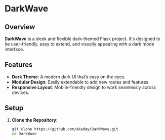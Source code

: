 # DarkWave

## Overview
**DarkWave** is a sleek and flexible dark-themed Flask project. It's designed to be user-friendly, easy to extend, and visually appealing with a dark mode interface.

## Features
- **Dark Theme**: A modern dark UI that’s easy on the eyes.
- **Modular Design**: Easily extendable to add new routes and features.
- **Responsive Layout**: Mobile-friendly design to work seamlessly across devices.

## Setup
1. **Clone the Repository**:
   ```bash
   git clone https://github.com/akaday/DarkWave.git
   cd DarkWave

 
 
